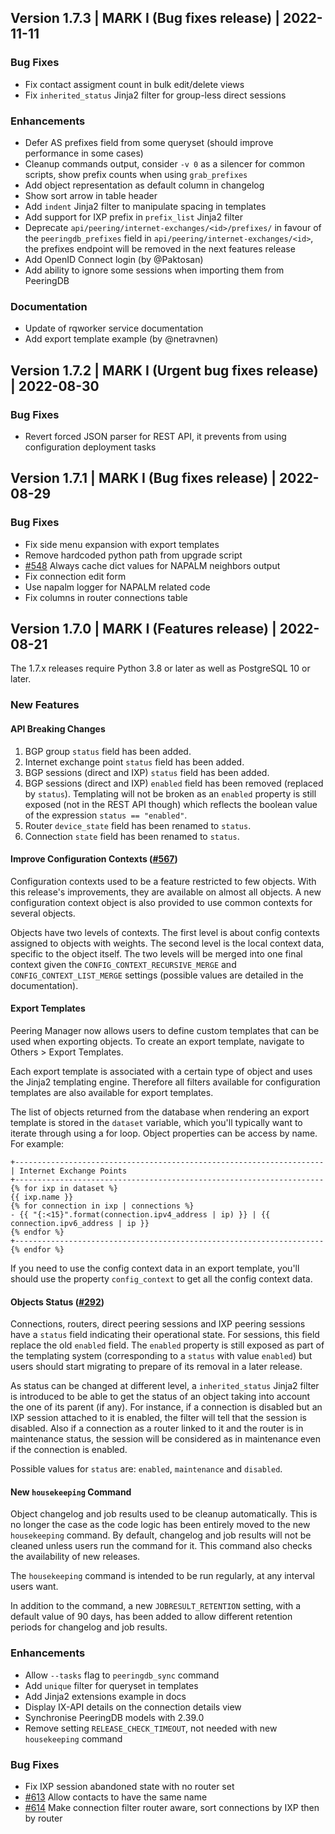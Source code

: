 ## Version 1.7.3 | MARK I (Bug fixes release) | 2022-11-11

### Bug Fixes

* Fix contact assigment count in bulk edit/delete views
* Fix `inherited_status` Jinja2 filter for group-less direct sessions

### Enhancements

* Defer AS prefixes field from some queryset (should improve performance in some cases)
* Cleanup commands output, consider `-v 0` as a silencer for common scripts, show prefix counts when using `grab_prefixes`
* Add object representation as default column in changelog
* Show sort arrow in table header
* Add `indent` Jinja2 filter to manipulate spacing in templates
* Add support for IXP prefix in `prefix_list` Jinja2 filter
* Deprecate `api/peering/internet-exchanges/<id>/prefixes/` in favour of the `peeringdb_prefixes` field in `api/peering/internet-exchanges/<id>`, the prefixes endpoint will be removed in the next features release
* Add OpenID Connect login (by @Paktosan)
* Add ability to ignore some sessions when importing them from PeeringDB

### Documentation

* Update of rqworker service documentation
* Add export template example (by @netravnen)

## Version 1.7.2 | MARK I (Urgent bug fixes release) | 2022-08-30

### Bug Fixes

* Revert forced JSON parser for REST API, it prevents from using configuration deployment tasks

## Version 1.7.1 | MARK I (Bug fixes release) | 2022-08-29

### Bug Fixes

* Fix side menu expansion with export templates
* Remove hardcoded python path from upgrade script
* [#548](https://github.com/peering-manager/peering-manager/issues/548) Always cache dict values for NAPALM neighbors output
* Fix connection edit form
* Use napalm logger for NAPALM related code
* Fix columns in router connections table

## Version 1.7.0 | MARK I (Features release) | 2022-08-21

The 1.7.x releases require Python 3.8 or later as well as PostgreSQL 10 or later.

### New Features

#### API Breaking Changes

1. BGP group `status` field has been added.
2. Internet exchange point `status` field has been added.
3. BGP sessions (direct and IXP) `status` field has been added.
4. BGP sessions (direct and IXP) `enabled` field has been removed (replaced by `status`). Templating will not be broken as an `enabled` property is still exposed (not in the REST API though) which reflects the boolean value of the expression `status == "enabled"`.
5. Router `device_state` field has been renamed to `status`.
6. Connection `state` field has been renamed to `status`.

#### Improve Configuration Contexts ([#567](https://github.com/peering-manager/peering-manager/issues/567))

Configuration contexts used to be a feature restricted to few objects. With this release's improvements, they are available on almost all objects. A new configuration context object is also provided to use common contexts for several objects.

Objects have two levels of contexts. The first level is about config contexts assigned to objects with weights. The second level is the local context data, specific to the object itself. The two levels will be merged into one final context given the `CONFIG_CONTEXT_RECURSIVE_MERGE` and `CONFIG_CONTEXT_LIST_MERGE` settings (possible values are detailed in the documentation).

#### Export Templates

Peering Manager now allows users to define custom templates that can be used when exporting objects. To create an export template, navigate to Others > Export Templates.

Each export template is associated with a certain type of object and uses the Jinja2 templating engine. Therefore all filters available for configuration templates are also available for export templates.

The list of objects returned from the database when rendering an export template is stored in the `dataset` variable, which you'll typically want to iterate through using a for loop. Object properties can be access by name. For example:

```no-highlight
+---------------------------------------------------------------------
| Internet Exchange Points
+---------------------------------------------------------------------
{% for ixp in dataset %}
{{ ixp.name }}
{% for connection in ixp | connections %}
- {{ "{:<15}".format(connection.ipv4_address | ip) }} | {{ connection.ipv6_address | ip }}
{% endfor %}
+---------------------------------------------------------------------
{% endfor %}
```

If you need to use the config context data in an export template, you'll should use the property `config_context` to get all the config context data.

#### Objects Status ([#292](https://github.com/peering-manager/peering-manager/issues/292))

Connections, routers, direct peering sessions and IXP peering sessions have a `status` field indicating their operational state. For sessions, this field replace the old `enabled` field. The `enabled` property is still exposed as part of the templating system (corresponding to a `status` with value `enabled`) but users should start migrating to prepare of its removal in a later release.

As status can be changed at different level, a `inherited_status` Jinja2 filter is introduced to be able to get the status of an object taking into account the one of its parent (if any). For instance, if a connection is disabled but an IXP session attached to it is enabled, the filter will tell that the session is disabled. Also if a connection as a router linked to it and the router is in maintenance status, the session will be considered as in maintenance even if the connection is enabled.

Possible values for `status` are: `enabled`, `maintenance` and `disabled`.

#### New `housekeeping` Command

Object changelog and job results used to be cleanup automatically. This is no longer the case as the code logic has been entirely moved to the new `housekeeping` command. By default, changelog and job results will not be cleaned unless users run the command for it. This command also checks the availability of new releases.

The `housekeeping` command is intended to be run regularly, at any interval users want.

In addition to the command, a new `JOBRESULT_RETENTION` setting, with a default value of 90 days, has been added to allow different retention periods for changelog and job results.

### Enhancements

* Allow `--tasks` flag to `peeringdb_sync` command
* Add `unique` filter for queryset in templates
* Add Jinja2 extensions example in docs
* Display IX-API details on the connection details view
* Synchronise PeeringDB models with 2.39.0
* Remove setting `RELEASE_CHECK_TIMEOUT`, not needed with new `housekeeping` command

### Bug Fixes

* Fix IXP session abandoned state with no router set
* [#613](https://github.com/peering-manager/peering-manager/issues/613) Allow contacts to have the same name
* [#614](https://github.com/peering-manager/peering-manager/issues/614) Make connection filter router aware, sort connections by IXP then by router
